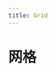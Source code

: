 ```yaml
---
title: Grid
---
```

# 网格
<ClientOnly>
  <grid-demo-1></grid-demo-1>
  <grid-demo-2></grid-demo-2>
  <grid-demo-3></grid-demo-3>
</ClientOnly>



